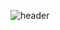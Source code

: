 ![header](https://capsule-render.vercel.app/api?type=slice&color=auto&height=220&section=header&text=UkhyeonPark&fontSize=50&animation=blinking&fontAlign=70&fontAlignY=35&rotate=15)

